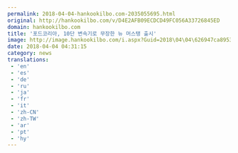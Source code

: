 ```yaml
---
permalink: 2018-04-04-hankookilbo.com-2035055695.html
original: http://hankookilbo.com/v/D4E2AFB09ECDCD49FC056A33726845ED
domain: hankookilbo.com
title: '포드코리아, 10단 변속기로 무장한 뉴 머스탱 출시'
image: http://image.hankookilbo.com/i.aspx?Guid=2018\04\04\626947ca89534723940b76ede3a82f3e&Month=Carholic&size=980
date: 2018-04-04 04:31:15
category: news
translations: 
 - 'en'
 - 'es'
 - 'de'
 - 'ru'
 - 'ja'
 - 'fr'
 - 'it'
 - 'zh-CN'
 - 'zh-TW'
 - 'ar'
 - 'pt'
 - 'hy'
---
```


